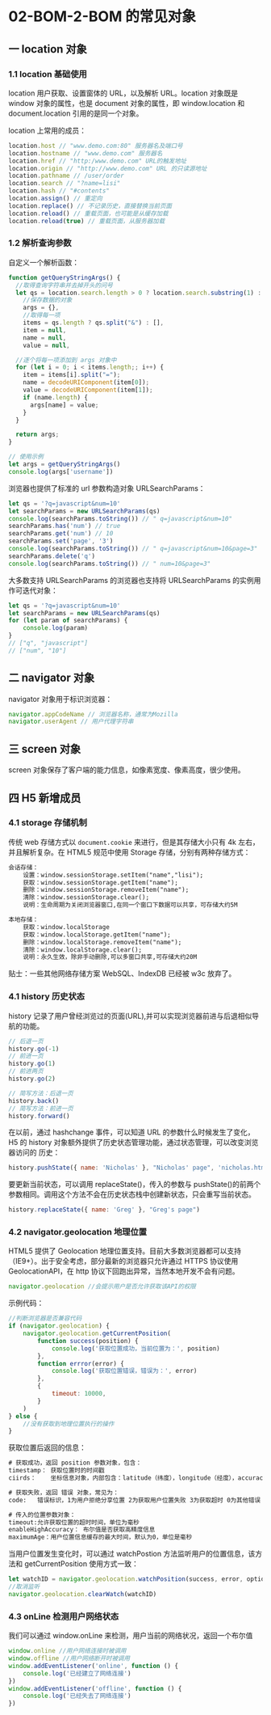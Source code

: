 # 02-BOM-2-BOM 的常见对象

## 一 location 对象

### 1.1 location 基础使用

location 用户获取、设置窗体的 URL，以及解析 URL。location 对象既是 window 对象的属性，也是 document 对象的属性，即 window.location 和 document.location 引用的是同一个对象。

location 上常用的成员：

```js
location.host // "www.demo.com:80" 服务器名及端口号
location.hostname // "www.demo.com" 服务器名
location.href // "http:/www.demo.com" URL的触发地址
location.origin // "http://www.demo.com" URL 的只读源地址
location.pathname // /user/order
location.search // "?name=lisi"
location.hash // "#contents"
location.assign() // 重定向
location.replace() // 不记录历史，直接替换当前页面
location.reload() // 重载页面，也可能是从缓存加载
location.reload(true) // 重载页面，从服务器加载
```

### 1.2 解析查询参数

自定义一个解析函数：

```js
function getQueryStringArgs() {
  //取得查询字符串并去掉开头的问号
  let qs = location.search.length > 0 ? location.search.substring(1) : "",
    //保存数据的对象
    args = {},
    //取得每一项
    items = qs.length ? qs.split("&") : [],
    item = null,
    name = null,
    value = null,

  //逐个将每一项添加到 args 对象中
  for (let i = 0; i < items.length;; i++) {
    item = items[i].split("=");
    name = decodeURIComponent(item[0]);
    value = decodeURIComponent(item[1]);
    if (name.length) {
      args[name] = value;
    }
  }

  return args;
}

// 使用示例
let args = getQueryStringArgs()
console.log(args['username'])
```

浏览器也提供了标准的 url 参数构造对象 URLSearchParams：

```js
let qs = '?q=javascript&num=10'
let searchParams = new URLSearchParams(qs)
console.log(searchParams.toString()) // " q=javascript&num=10"
searchParams.has('num') // true
searchParams.get('num') // 10
searchParams.set('page', '3')
console.log(searchParams.toString()) // " q=javascript&num=10&page=3"
searchParams.delete('q')
console.log(searchParams.toString()) // " num=10&page=3"
```

大多数支持 URLSearchParams 的浏览器也支持将 URLSearchParams 的实例用作可迭代对象：

```js
let qs = '?q=javascript&num=10'
let searchParams = new URLSearchParams(qs)
for (let param of searchParams) {
    console.log(param)
}
// ["q", "javascript"]
// ["num", "10"]
```

## 二 navigator 对象

navigator 对象用于标识浏览器：

```js
navigator.appCodeName // 浏览器名称，通常为Mozilla
navigator.userAgent // 用户代理字符串
```

## 三 screen 对象

screen 对象保存了客户端的能力信息，如像素宽度、像素高度，很少使用。

## 四 H5 新增成员

### 4.1 storage 存储机制

传统 web 存储方式以 `document.cookie` 来进行，但是其存储大小只有 4k 左右，并且解析复杂。在 HTML5 规范中使用 Storage 存储，分别有两种存储方式：

```txt
会话存储：
    设置：window.sessionStorage.setItem("name","lisi");
    获取：window.sessionStorage.getItem("name");
    删除：window.sessionStorage.removeItem("name");
    清除：window.sessionStorage.clear();
    说明：生命周期为关闭浏览器窗口,在同一个窗口下数据可以共享，可存储大约5M

本地存储：
    获取：window.localStorage
    获取：window.localStorage.getItem("name");
    删除：window.localStorage.removeItem("name");
    清除：window.localStorage.clear();
    说明：永久生效，除非手动删除,可以多窗口共享,可存储大约20M
```

贴士：一些其他网络存储方案 WebSQL、IndexDB 已经被 w3c 放弃了。

### 4.1 history 历史状态

history 记录了用户曾经浏览过的页面(URL),并可以实现浏览器前进与后退相似导航的功能。

```js
// 后退一页
history.go(-1)
// 前进一页
history.go(1)
// 前进两页
history.go(2)

// 简写方法：后退一页
history.back()
// 简写方法：前进一页
history.forward()
```

在以前，通过 hashchange 事件，可以知道 URL 的参数什么时候发生了变化，H5 的 history 对象额外提供了历史状态管理功能，通过状态管理，可以改变浏览器访问的 历史：

```js
history.pushState({ name: 'Nicholas' }, "Nicholas' page", 'nicholas.html')
```

要更新当前状态，可以调用 replaceState()，传入的参数与 pushState()的前两个参数相同。调用这个方法不会在历史状态栈中创建新状态，只会重写当前状态。

```js
history.replaceState({ name: 'Greg' }, "Greg's page")
```

### 4.2 navigator.geolocation 地理位置

HTML5 提供了 Geolocation 地理位置支持。目前大多数浏览器都可以支持（IE9+）。出于安全考虑，部分最新的浏览器只允许通过 HTTPS 协议使用 GeolocationAPI，在 http 协议下回跑出异常，当然本地开发不会有问题。

```js
navigator.geolocation //会提示用户是否允许获取该API的权限
```

示例代码：

```js
//判断浏览器是否兼容代码
if (navigator.geolocation) {
    navigator.geolocation.getCurrentPosition(
        function success(position) {
            console.log('获取位置成功，当前位置为：', position)
        },
        function errror(error) {
            console.log('获取位置错误，错误为：', error)
        },
        {
            timeout: 10000,
        }
    )
} else {
    //没有获取到地理位置执行的操作
}
```

获取位置后返回的信息：

```txt
# 获取成功，返回 position 参数对象，包含：
timestamp： 获取位置时的时间戳
ciirds：    坐标信息对象，内部包含：latitude（纬度），longitude（经度），accuracy（坐标精度，单位为米）

# 获取失败，返回 错误 对象，常见为：
code:   错误标识，1为用户拒绝分享位置 2为获取用户位置失败 3为获取超时 0为其他错误

# 传入的位置参数对象：
timeout:允许获取位置的超时时间，单位为毫秒
enableHighAccuracy： 布尔值是否获取高精度信息
maximumAge：用户位置信息缓存的最大时间，默认为0，单位是毫秒
```

当用户位置发生变化时，可以通过 watchPostion 方法监听用户的位置信息，该方法和 getCurrentPosition 使用方式一致：

```javascript
let watchID = navigator.geolocation.watchPosition(success, error, option)
//取消监听
navigator.geolocation.clearWatch(watchID)
```

### 4.3 onLine 检测用户网络状态

我们可以通过 window.onLine 来检测，用户当前的网络状况，返回一个布尔值

```js
window.online //用户网络连接时被调用
window.offline //用户网络断开时被调用
window.addEventListener('online', function () {
    console.log('已经建立了网络连接')
})
window.addEventListener('offline', function () {
    console.log('已经失去了网络连接')
})
```
